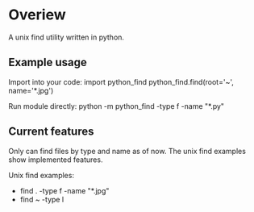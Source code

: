 # Overiew
A unix find utility written in python.

## Example usage
Import into your code:
import python_find
python_find.find(root='~', name='*.jpg')

Run module directly:
python -m python_find -type f -name "*.py"


## Current features
Only can find files by type and name as of now. The unix find examples
show implemented features.

Unix find examples:
* find . -type f -name "*.jpg"
* find ~ -type l

 
